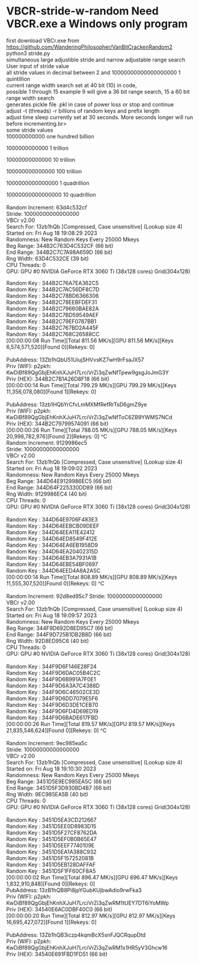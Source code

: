 # VBCR-stride-w-random Need VBCR.exe a Windows only program<br>
first download VBCr.exe from https://github.com/WanderingPhilosopher/VanBitCrackenRandom2 <br>
python3 stride.py <br>
simultaneous large adjustible stride and narrow adjustable range search<br>
User input of stride value<br>
all stride values in decimal between 2 and 10000000000000000000 1 quintillion<br>
current range width search  set at 40 bit (10) in code,<br> possible 1 through 15 example 9 will give a 36 bit range search, 15 a 60 bit range width search<br>
generates pickle file .pkl in case of power loss or stop and continue<br>
adjust -t (threads) -r billions of random keys  and prefix length<br>
adjust time sleep currently set at 30 seconds. More seconds longer will run before incrementing.br>
<br>
some stride values<br>
100000000000 one hundred billion<br>

1000000000000  1 trillion<br>

10000000000000 10 trillion<br>

100000000000000 100 trillion<br>

1000000000000000 1 quadrillion<br>

10000000000000000 10 quadrillion<br>
<br>
Random Increment: 63d4c532cf<br>
Stride: 10000000000000000<br>
VBCr v2.00<br>
 Search For: 13zb1hQb [Compressed, Case unsensitive] (Lookup size 4)<br>
 Started on: Fri Aug 18 19:08:29 2023<br>
 Randomness: New Random Keys Every 25000 Mkeys<br>
  Beg Range: 344B2C763D4C532CF (66 bit)<br>
  End Range: 344B2C7C7A98A659D (66 bit)<br>
  Rng Width: 63D4C532CE (39 bit)<br>
CPU Threads: 0<br>
GPU: GPU #0 NVIDIA GeForce RTX 3060 Ti (38x128 cores) Grid(304x128)<br>

Random Key :  344B2C76A7EA362C5<br>
Random Key :  344B2C7AC56DF8C7D<br>
Random Key :  344B2C78BD6366306<br>
Random Key :  344B2C78EEBFDEF31<br>
Random Key :  344B2C79660BAE82A<br>
Random Key :  344B2C7BD59549AEF<br>
Random Key :  344B2C79EF0787BB1<br>
Random Key :  344B2C767BD2A445F<br>
Random Key :  344B2C768C26588CC<br>
 [00:00:00:08 Run Time][Total 811.56 MK/s][GPU 811.56 MK/s][Keys 6,574,571,520][Found 0][Rekeys: 0]<br>
<br>
PubAddress: 13Zb1hQbU51UiujSHVvsKZ7wH9rFsaJX57<br>
Priv (WIF): p2pkh: KwDiBf89QgGbjEhKnhXJuH7LrciVrZi3qZwNfTpew9gsgJoJmG3Y<br>
Priv (HEX): 344B2C7B1A26D8F18 (66 bit)<br>
 [00:00:00:14 Run Time][Total 799.29 MK/s][GPU 799.29 MK/s][Keys 11,356,078,080][Found 1][Rekeys: 0]<br>
<br>
PubAddress: 13zb1HQbYrCfvLmMXMfRefRrTsD6gmZ9ye<br>
Priv (WIF): p2pkh: KwDiBf89QgGbjEhKnhXJuH7LrciVrZi3qZwNfToC6ZB9YWMS7NCd<br>
Priv (HEX): 344B2C79799574091 (66 bit)<br>
 [00:00:00:26 Run Time][Total 788.05 MK/s][GPU 788.05 MK/s][Keys 20,998,782,976][Found 2][Rekeys: 0]  ^C<br>
 Random Increment: 9129986ec5<br>
Stride: 10000000000000000<br>
VBCr v2.00<br>
 Search For: 13zb1hQb [Compressed, Case unsensitive] (Lookup size 4)<br>
 Started on: Fri Aug 18 19:09:02 2023<br>
 Randomness: New Random Keys Every 25000 Mkeys<br>
  Beg Range: 344D64E9129986EC5 (66 bit)<br>
  End Range: 344D64F225330DD89 (66 bit)<br>
  Rng Width: 9129986EC4 (40 bit)<br>
CPU Threads: 0<br>
GPU: GPU #0 NVIDIA GeForce RTX 3060 Ti (38x128 cores) Grid(304x128)<br>
<br>
Random Key :  344D64E9706F483E3<br>
Random Key :  344D64EEBCB09DEEF<br>
Random Key :  344D64EEA11E42412<br>
Random Key :  344D64ED8549F412E<br>
Random Key :  344D64EA6EB1958D9<br>
Random Key :  344D64EA20402315D<br>
Random Key :  344D64EB3A7931A1B<br>
Random Key :  344D64EBE54BF0697<br>
Random Key :  344D64EED4A8A2A5C<br>
 [00:00:00:14 Run Time][Total 808.89 MK/s][GPU 808.89 MK/s][Keys 11,555,307,520][Found 0][Rekeys: 0]  ^C<br>
 <br>
 Random Increment: 92d8ed95c7
Stride: 10000000000000000<br>
VBCr v2.00<br>
 Search For: 13zb1hQb [Compressed, Case unsensitive] (Lookup size 4)<br>
 Started on: Fri Aug 18 19:09:57 2023<br>
 Randomness: New Random Keys Every 25000 Mkeys<br>
  Beg Range: 344F9D692D8ED95C7 (66 bit)<br>
  End Range: 344F9D725B1DB2B8D (66 bit)<br>
  Rng Width: 92D8ED95C6 (40 bit)<br>
CPU Threads: 0<br>
GPU: GPU #0 NVIDIA GeForce RTX 3060 Ti (38x128 cores) Grid(304x128)<br>
<br>
Random Key :  344F9D6F146E28F24<br>
Random Key :  344F9D6DAC05B4C2C<br>
Random Key :  344F9D6B991A7F0E1<br>
Random Key :  344F9D6A3A7C4388D<br>
Random Key :  344F9D6C46502CE3D<br>
Random Key :  344F9D6DD7079E5F6<br>
Random Key :  344F9D6D3DE1CEB70<br>
Random Key :  344F9D6FD4D69ED19<br>
Random Key :  344F9D6BADE617FBD<br>
 [00:00:00:26 Run Time][Total 819.57 MK/s][GPU 819.57 MK/s][Keys 21,835,546,624][Found 0][Rekeys: 0]  ^C<br>
 <br>
 Random Increment: 9ec985ea5c<br>
Stride: 10000000000000000<br>
VBCr v2.00<br>
 Search For: 13zb1hQb [Compressed, Case unsensitive] (Lookup size 4)<br>
 Started on: Fri Aug 18 19:10:30 2023<br>
 Randomness: New Random Keys Every 25000 Mkeys<br>
  Beg Range: 3451D5E9EC985EA5C (66 bit)<br>
  End Range: 3451D5F3D930BD4B7 (66 bit)<br>
  Rng Width: 9EC985EA5B (40 bit)<br>
CPU Threads: 0<br>
GPU: GPU #0 NVIDIA GeForce RTX 3060 Ti (38x128 cores) Grid(304x128)<br>
<br>
Random Key :  3451D5EA3CD212667<br>
Random Key :  3451D5EE0D8983D15<br>
Random Key :  3451D5F27CF8762DA<br>
Random Key :  3451D5EF0B0B65E47<br>
Random Key :  3451D5EEF7740109E<br>
Random Key :  3451D5EA1A388C932<br>
Random Key :  3451D5F157252081B<br>
Random Key :  3451D5EB128DAFFAF<br>
Random Key :  3451D5F1FF60CF8A5<br>
 [00:00:00:02 Run Time][Total 896.47 MK/s][GPU 896.47 MK/s][Keys 1,832,910,848][Found 0][Rekeys: 0]<br>
 PubAddress: 13zB1hQB8Pi8jpYGubKUjbwAdio9rwFka3<br>
Priv (WIF): p2pkh: KwDiBf89QgGbjEhKnhXJuH7LrciVrZi3qZwRM1tUEY7DT6iYoMWp<br>
Priv (HEX): 34540E6AC0DBF40C0 (66 bit)<br>
 [00:00:00:20 Run Time][Total 812.97 MK/s][GPU 812.97 MK/s][Keys 16,695,427,072][Found 1][Rekeys: 0]<br>
<br>
PubAddress: 13Zb1hQB3iczp4kqmBcX5snFJQCRqupDtd<br>
Priv (WIF): p2pkh: KwDiBf89QgGbjEhKnhXJuH7LrciVrZi3qZwRM1s1HR5yV3Ghcw16<br>
Priv (HEX): 34540E691FBD1FD51 (66 bit)<br>
